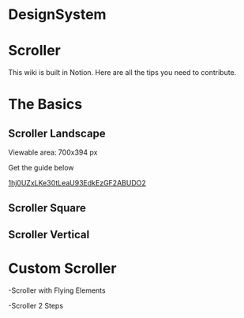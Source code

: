 # DesignSystem
# Scroller

This wiki is built in Notion. Here are all the tips you need to contribute.

# The Basics

## Scroller Landscape

Viewable area: 700x394 px

Get the guide below 

[1hj0UZxLKe30tLeaU93EdkEzGF2ABUDO2](https://drive.google.com/drive/folders/1hj0UZxLKe30tLeaU93EdkEzGF2ABUDO2)

[]()

## Scroller Square

## Scroller Vertical

# Custom Scroller

-Scroller with Flying Elements

-Scroller 2 Steps
